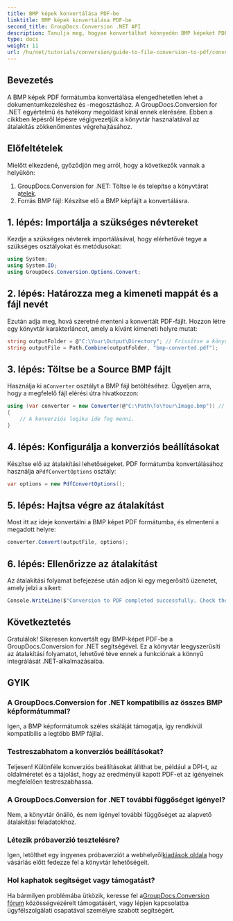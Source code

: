 ```yaml
---
title: BMP képek konvertálása PDF-be
linktitle: BMP képek konvertálása PDF-be
second_title: GroupDocs.Conversion .NET API
description: Tanulja meg, hogyan konvertálhat könnyedén BMP képeket PDF formátumba a GroupDocs.Conversion for .NET segítségével. Ez az átfogó, lépésenkénti oktatóanyag lefedi az előfeltételeket, a forrásfájlok kezelését és a testreszabási lehetőségeket.
type: docs
weight: 11
url: /hu/net/tutorials/conversion/guide-to-file-conversion-to-pdf/converting-bmp-to-pdf/
---
```

## Bevezetés

A BMP képek PDF formátumba konvertálása elengedhetetlen lehet a dokumentumkezeléshez és -megosztáshoz. A GroupDocs.Conversion for .NET egyértelmű és hatékony megoldást kínál ennek elérésére. Ebben a cikkben lépésről lépésre végigvezetjük a könyvtár használatával az átalakítás zökkenőmentes végrehajtásához.

## Előfeltételek

Mielőtt elkezdené, győződjön meg arról, hogy a következők vannak a helyükön:

1.  GroupDocs.Conversion for .NET: Töltse le és telepítse a könyvtárat a[telek](https://releases.groupdocs.com/conversion/net/).
2. Forrás BMP fájl: Készítse elő a BMP képfájlt a konvertálásra.

## 1. lépés: Importálja a szükséges névtereket

Kezdje a szükséges névterek importálásával, hogy elérhetővé tegye a szükséges osztályokat és metódusokat:

```csharp
using System;
using System.IO;
using GroupDocs.Conversion.Options.Convert;
```

## 2. lépés: Határozza meg a kimeneti mappát és a fájl nevét

Ezután adja meg, hová szeretné menteni a konvertált PDF-fájlt. Hozzon létre egy könyvtár karakterláncot, amely a kívánt kimeneti helyre mutat:

```csharp
string outputFolder = @"C:\Your\Output\Directory"; // Frissítse a könyvtár elérési útját
string outputFile = Path.Combine(outputFolder, "bmp-converted.pdf");
```

## 3. lépés: Töltse be a Source BMP fájlt

 Használja ki a`Converter` osztályt a BMP fájl betöltéséhez. Ügyeljen arra, hogy a megfelelő fájl elérési útra hivatkozzon:

```csharp
using (var converter = new Converter(@"C:\Path\To\Your\Image.bmp")) // Frissítse a BMP fájl elérési útját
{
    // A konverziós logika ide fog menni.
}
```

## 4. lépés: Konfigurálja a konverziós beállításokat

 Készítse elő az átalakítási lehetőségeket. PDF formátumba konvertálásához használja a`PdfConvertOptions` osztály:

```csharp
var options = new PdfConvertOptions();
```

## 5. lépés: Hajtsa végre az átalakítást

Most itt az ideje konvertálni a BMP képet PDF formátumba, és elmenteni a megadott helyre:

```csharp
converter.Convert(outputFile, options);
```

## 6. lépés: Ellenőrizze az átalakítást

Az átalakítási folyamat befejezése után adjon ki egy megerősítő üzenetet, amely jelzi a sikert:

```csharp
Console.WriteLine($"Conversion to PDF completed successfully. Check the output in: {outputFolder}");
```

## Következtetés

Gratulálok! Sikeresen konvertált egy BMP-képet PDF-be a GroupDocs.Conversion for .NET segítségével. Ez a könyvtár leegyszerűsíti az átalakítási folyamatot, lehetővé téve ennek a funkciónak a könnyű integrálását .NET-alkalmazásaiba.

## GYIK

### A GroupDocs.Conversion for .NET kompatibilis az összes BMP képformátummal?

Igen, a BMP képformátumok széles skáláját támogatja, így rendkívül kompatibilis a legtöbb BMP fájllal.

### Testreszabhatom a konverziós beállításokat?

Teljesen! Különféle konverziós beállításokat állíthat be, például a DPI-t, az oldalméretet és a tájolást, hogy az eredményül kapott PDF-et az igényeinek megfelelően testreszabhassa.

### A GroupDocs.Conversion for .NET további függőséget igényel?

Nem, a könyvtár önálló, és nem igényel további függőséget az alapvető átalakítási feladatokhoz.

### Létezik próbaverzió tesztelésre?

 Igen, letölthet egy ingyenes próbaverziót a webhelyről[kiadások oldala](https://releases.groupdocs.com/) hogy vásárlás előtt fedezze fel a könyvtár lehetőségeit.

### Hol kaphatok segítséget vagy támogatást?

Ha bármilyen problémába ütközik, keresse fel a[GroupDocs.Conversion fórum](https://forum.groupdocs.com/c/conversion/11) közösségvezérelt támogatásért, vagy lépjen kapcsolatba ügyfélszolgálati csapatával személyre szabott segítségért.